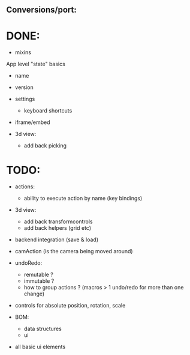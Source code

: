 Conversions/port:
-----------------

DONE:
=====
- mixins
	

App level "state" basics
- name
- version
- settings
  - keyboard shortcuts 

- iframe/embed

- 3d view:
  - add back picking

TODO:
=====
- actions:
  - ability to execute action by name (key bindings)

- 3d view:
  - add back transformcontrols
  - add back helpers (grid etc)

- backend integration (save & load)

- camAction (is the camera being moved around)

- undoRedo:
  - remutable ?
  - immutable ?
  - how to group actions ? (macros > 1 undo/redo for more than one change)

- controls for absolute position, rotation, scale

- BOM:
  - data structures
  - ui 


- all basic ui elements


  